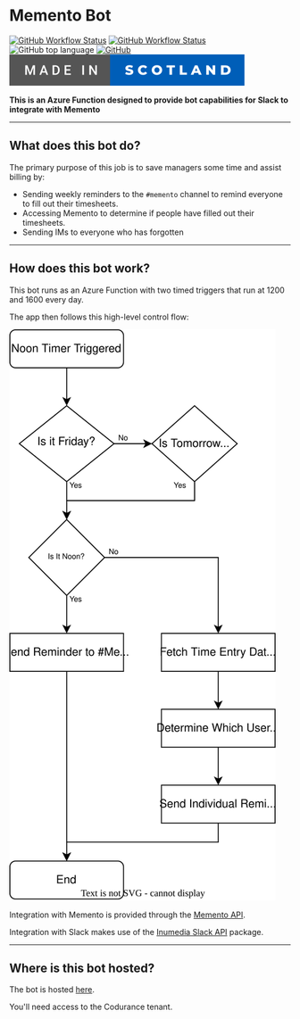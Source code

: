 # Memento Bot

[![GitHub Workflow Status](https://img.shields.io/github/workflow/status/codurance/memento-auto-nag-bot/.NET%20Continuous%20Integration?label=BUILD%20CI&style=for-the-badge)](https://github.com/codurance/memento-auto-nag-bot/actions)
[![GitHub Workflow Status](https://img.shields.io/github/workflow/status/codurance/memento-auto-nag-bot/.NET%20Continuous%20Deployment?label=BUILD%20CD&style=for-the-badge)](https://github.com/codurance/memento-auto-nag-bot/actions)
![GitHub top language](https://img.shields.io/github/languages/top/codurance/memento-auto-nag-bot?style=for-the-badge)
[![GitHub](https://img.shields.io/github/license/codurance/memento-auto-nag-bot?style=for-the-badge)](LICENSE)
![FTB](https://raw.githubusercontent.com/hughesjs/custom-badges/master/made-in/made-in-scotland.svg)

**This is an Azure Function designed to provide bot capabilities for Slack to integrate with Memento**

-----

## What does this bot do?

The primary purpose of this job is to save managers some time and assist billing by:


- Sending weekly reminders to the `#memento` channel to remind everyone to fill out their timesheets.
- Accessing Memento to determine if people have filled out their timesheets.
- Sending IMs to everyone who has forgotten

---

## How does this bot work?

This bot runs as an Azure Function with two timed triggers that run at 1200 and 1600 every day. 

The app then follows this high-level control flow:

![Memento Bot Workflow Diagram](Assets/memento-bot-workflow.drawio.svg)

Integration with Memento is provided through the [Memento API](https://memento.codurance.com/api-docs).

Integration with Slack makes use of the [Inumedia Slack API](https://github.com/Inumedia/SlackAPI) package.

---

## Where is this bot hosted?

The bot is hosted [here](https://portal.azure.com/#@codurance.com/resource/subscriptions/edb907a0-34b8-47cc-a65b-9ae69c0b6398/resourcegroups/memento-bot/providers/microsoft.web/sites/memento-bot/appServices). 

You'll need access to the Codurance tenant.